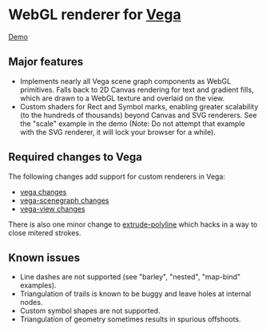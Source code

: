 WebGL renderer for [Vega](https://vega.github.io/vega)
======================================================

[Demo](https://jeffbaumes.github.io/vega-webgl-renderer)

Major features
--------------

* Implements nearly all Vega scene graph components as WebGL primitives. Falls
  back to 2D Canvas rendering for text and gradient fills, which are drawn to
  a WebGL texture and overlaid on the view.
* Custom shaders for Rect and Symbol marks, enabling greater scalability
  (to the hundreds of thousands) beyond Canvas and SVG renderers. See the
  "scale" example in the demo (Note: Do not attempt that example with the
  SVG renderer, it will lock your browser for a while).

Required changes to Vega
------------------------

The following changes add support for custom renderers in Vega:

* [vega changes](https://github.com/vega/vega/compare/master...jeffbaumes:modular-renderer)
* [vega-scenegraph changes](https://github.com/vega/vega-scenegraph/compare/master...jeffbaumes:modular-renderer)
* [vega-view changes](https://github.com/vega/vega-view/compare/master...jeffbaumes:modular-renderer)

There is also one minor change to [extrude-polyline](https://github.com/mattdesl/extrude-polyline/compare/master...jeffbaumes:closed-path)
which hacks in a way to close mitered strokes.

Known issues
------------

* Line dashes are not supported (see "barley", "nested", "map-bind" examples).
* Triangulation of trails is known to be buggy and leave holes at internal nodes.
* Custom symbol shapes are not supported.
* Triangulation of geometry sometimes results in spurious offshoots.
